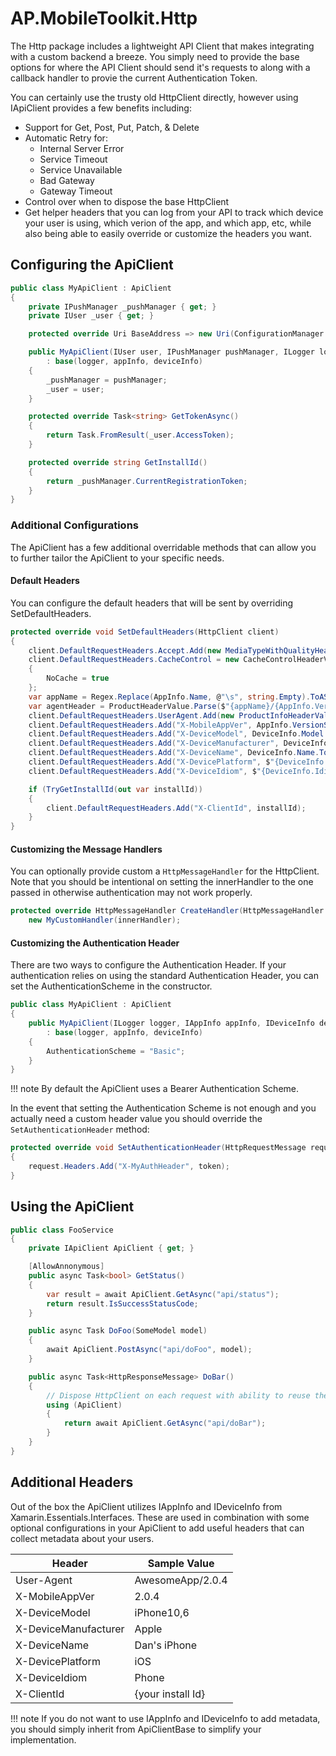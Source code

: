 # AP.MobileToolkit.Http

The Http package includes a lightweight API Client that makes integrating with a custom backend a breeze. You simply need to provide the base options for where the API Client should send it's requests to along with a callback handler to provie the current Authentication Token.

You can certainly use the trusty old HttpClient directly, however using IApiClient provides a few benefits including:

- Support for Get, Post, Put, Patch, & Delete
- Automatic Retry for:
  - Internal Server Error
  - Service Timeout
  - Service Unavailable
  - Bad Gateway
  - Gateway Timeout
- Control over when to dispose the base HttpClient
- Get helper headers that you can log from your API to track which device your user is using, which verion of the app, and which app, etc, while also being able to easily override or customize the headers you want.

## Configuring the ApiClient

```csharp
public class MyApiClient : ApiClient
{
    private IPushManager _pushManager { get; }
    private IUser _user { get; }

    protected override Uri BaseAddress => new Uri(ConfigurationManager.AppSettings["BackendApi"]);

    public MyApiClient(IUser user, IPushManager pushManager, ILogger logger, IAppInfo appInfo, IDeviceInfo deviceInfo)
        : base(logger, appInfo, deviceInfo)
    {
        _pushManager = pushManager;
        _user = user;
    }

    protected override Task<string> GetTokenAsync()
    {
        return Task.FromResult(_user.AccessToken);
    }

    protected override string GetInstallId()
    {
        return _pushManager.CurrentRegistrationToken;
    }
}
```

### Additional Configurations

The ApiClient has a few additional overridable methods that can allow you to further tailor the ApiClient to your specific needs.

#### Default Headers

You can configure the default headers that will be sent by overriding SetDefaultHeaders.

```csharp
protected override void SetDefaultHeaders(HttpClient client)
{
    client.DefaultRequestHeaders.Accept.Add(new MediaTypeWithQualityHeaderValue("application/json"));
    client.DefaultRequestHeaders.CacheControl = new CacheControlHeaderValue
    {
        NoCache = true
    };
    var appName = Regex.Replace(AppInfo.Name, @"\s", string.Empty).ToASCII();
    var agentHeader = ProductHeaderValue.Parse($"{appName}/{AppInfo.VersionString.ToASCII()}");
    client.DefaultRequestHeaders.UserAgent.Add(new ProductInfoHeaderValue(agentHeader));
    client.DefaultRequestHeaders.Add("X-MobileAppVer", AppInfo.VersionString.ToASCII());
    client.DefaultRequestHeaders.Add("X-DeviceModel", DeviceInfo.Model.ToASCII());
    client.DefaultRequestHeaders.Add("X-DeviceManufacturer", DeviceInfo.Manufacturer.ToASCII());
    client.DefaultRequestHeaders.Add("X-DeviceName", DeviceInfo.Name.ToASCII());
    client.DefaultRequestHeaders.Add("X-DevicePlatform", $"{DeviceInfo.Platform}");
    client.DefaultRequestHeaders.Add("X-DeviceIdiom", $"{DeviceInfo.Idiom}");

    if (TryGetInstallId(out var installId))
    {
        client.DefaultRequestHeaders.Add("X-ClientId", installId);
    }
}
```

#### Customizing the Message Handlers

You can optionally provide custom a `HttpMessageHandler` for the HttpClient. Note that you should be intentional on setting the innerHandler to the one passed in otherwise authentication may not work properly.

```csharp
protected override HttpMessageHandler CreateHandler(HttpMessageHandler innerHandler) =>
    new MyCustomHandler(innerHandler);
```

#### Customizing the Authentication Header

There are two ways to configure the Authentication Header. If your authentication relies on using the standard Authentication Header, you can set the AuthenticationScheme in the constructor.

```csharp
public class MyApiClient : ApiClient
{
    public MyApiClient(ILogger logger, IAppInfo appInfo, IDeviceInfo deviceInfo)
        : base(logger, appInfo, deviceInfo)
    {
        AuthenticationScheme = "Basic";
    }
}
```

!!! note
    By default the ApiClient uses a Bearer Authentication Scheme.

In the event that setting the Authentication Scheme is not enough and you actually need a custom header value you should override the `SetAuthenticationHeader` method:

```csharp
protected override void SetAuthenticationHeader(HttpRequestMessage request, string token)
{
    request.Headers.Add("X-MyAuthHeader", token);
}
```

## Using the ApiClient

```csharp
public class FooService
{
    private IApiClient ApiClient { get; }

    [AllowAnnonymous]
    public async Task<bool> GetStatus()
    {
        var result = await ApiClient.GetAsync("api/status");
        return result.IsSuccessStatusCode;
    }

    public async Task DoFoo(SomeModel model)
    {
        await ApiClient.PostAsync("api/doFoo", model);
    }

    public async Task<HttpResponseMessage> DoBar()
    {
        // Dispose HttpClient on each request with ability to reuse the ApiClient
        using (ApiClient)
        {
            return await ApiClient.GetAsync("api/doBar");
        }
    }
}
```

## Additional Headers

Out of the box the ApiClient utilizes IAppInfo and IDeviceInfo from Xamarin.Essentials.Interfaces. These are used in combination with some optional configurations in your ApiClient to add useful headers that can collect metadata about your users.

| Header | Sample Value |
|--------|------------|
| User-Agent | AwesomeApp/2.0.4 |
| X-MobileAppVer | 2.0.4 |
| X-DeviceModel | iPhone10,6 |
| X-DeviceManufacturer | Apple |
| X-DeviceName | Dan's iPhone |
| X-DevicePlatform | iOS |
| X-DeviceIdiom | Phone |
| X-ClientId | {your install Id} |

!!! note
    If you do not want to use IAppInfo and IDeviceInfo to add metadata, you should simply inherit from ApiClientBase to simplify your implementation.
